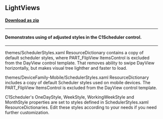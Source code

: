 ## LightViews
#### [Download as zip](https://downgit.github.io/#/home?url=https://github.com/GrapeCity/ComponentOne-UWP-Samples/tree/master/\C1.UWP.Schedule\CS\LightViews)
____
#### Demonstrates using of adjusted styles in the C1Scheduler control.
____
themes/SchedulerStyles.xaml ResourceDictionary contains a copy of default scheduler styles, where PART_FlipView ItemsControl is excluded from the DayView control template.
That removes ability to swipe DayView horizontally, but makes visual tree lighther and faster to load.


themes/DeviceFamily-Mobile/SchedulerStyles.xaml ResourceDictionary includes a copy of default Scheduler styles used on mobile devices. 
The PART_FlipView ItemsControl is excluded from the DayView control template.


C1Scheduler's OneDayStyle, WeekStyle, WorkingWeekStyle and MonthStyle properties are set to styles defined in SchedulerStyles.xaml ResourceDictionaries. 
Edit these styles according to your needs if you need further customization.
